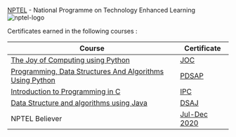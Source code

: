 [NPTEL](https://nptel.ac.in/) - National Programme on Technology Enhanced Learning<br>
![nptel-logo](https://user-images.githubusercontent.com/70847577/121839136-15d1ee00-ccf7-11eb-8da6-f86733e0270c.png)


Certificates earned in the following courses :

| Course | Certificate |
|---|---|
| [The Joy of Computing using Python](https://onlinecourses.nptel.ac.in/noc20_cs83/preview) | [JOC](https://github.com/ArnabC27/certifications/blob/main/nptel/The%20Joy%20of%20Computing%20using%20Python.pdf) |
| [Programming, Data Structures And Algorithms Using Python](https://onlinecourses.nptel.ac.in/noc20_cs70/preview) | [PDSAP](https://github.com/ArnabC27/certifications/blob/main/nptel/Programming%2C%20Data%20Structures%20And%20Algorithms%20Using%20Python.pdf) |
| [Introduction to Programming in C](https://onlinecourses.nptel.ac.in/noc20_cs91/preview) | [IPC](https://github.com/ArnabC27/certifications/blob/main/nptel/Introduction%20to%20Programming%20in%20C.pdf) |
| [Data Structure and algorithms using Java](https://onlinecourses.nptel.ac.in/noc20_cs85/preview) | [DSAJ](https://github.com/ArnabC27/certifications/blob/main/nptel/Data%20Structure%20and%20Algorithms%20using%20Java.pdf) |
| NPTEL Believer | [Jul-Dec 2020](https://github.com/ArnabC27/certifications/blob/main/nptel/NPTEL%20BELIEVERS.pdf) |
